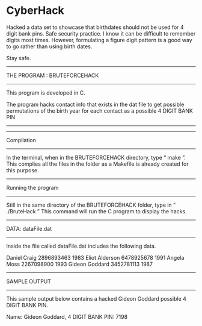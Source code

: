 # CyberHack


Hacked a data set to showcase that birthdates should not be used for 4 digit bank pins. Safe security practice. I know it can be difficult 
to remember digits most times. However, formulating a figure digit pattern is a good way to go rather than using birth dates.

Stay safe.

****************************************************
THE PROGRAM : BRUTEFORCEHACK
*****************************************************

This program is developed in C.

The program hacks contact info that exists in the dat file to get possible permutations of the birth year for each contact as a possible 4 DIGIT BANK PIN 
****************************************************


************
Compilation
************
In the terminal, when in the BRUTEFORCEHACK directory, type “ make ”.
This complies all the files in the folder as a Makefile is already created for this purpose. 

***********************
Running the program
***********************
Still in the same directory of the BRUTEFORCEHACK folder, type in “ ./BruteHack ”
This command will run the C program to display the hacks.


********************
DATA: dataFile.dat
********************
Inside the file called dataFile.dat includes the following data.

Daniel Craig 2896893463 1983
Eliot Alderson 6478925678 1991
Angela Moss 2267098900 1993
Gideon Goddard 3452781113 1987

********************
SAMPLE OUTPUT
********************

This sample output below contains a hacked Gideon Goddard possible 4 DIGIT BANK PIN.

Name: Gideon Goddard, 4 DIGIT BANK PIN: 7198
